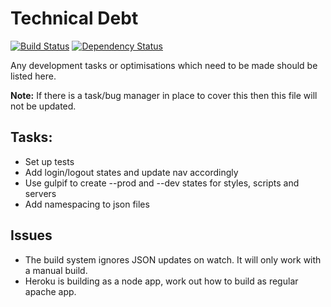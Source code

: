 # Technical Debt
[![Build Status](https://travis-ci.org/BBQDigital/esif.svg?branch=master)](https://travis-ci.org/BBQDigital/esif)
[![Dependency Status](https://gemnasium.com/BBQDigital/e-claims.svg)](https://gemnasium.com/BBQDigital/e-claims)

Any development tasks or optimisations which need to be made should be listed here.

**Note:** If there is a task/bug manager in place to cover this then this file will not be updated.

## Tasks:
- Set up tests
- Add login/logout states and update nav accordingly
- Use gulpif to create --prod and --dev states for styles, scripts and servers
- Add namespacing to json files

## Issues
- The build system ignores JSON updates on watch. It will only work with a manual build.
- Heroku is building as a node app, work out how to build as regular apache app.
